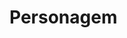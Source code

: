 # Personagem

<figure><img src="../../.gitbook/assets/Vantico - Personagem A contorno.png" alt=""><figcaption></figcaption></figure>

<figure><img src="../../.gitbook/assets/Vantico - Cenario completo (1).png" alt=""><figcaption></figcaption></figure>



